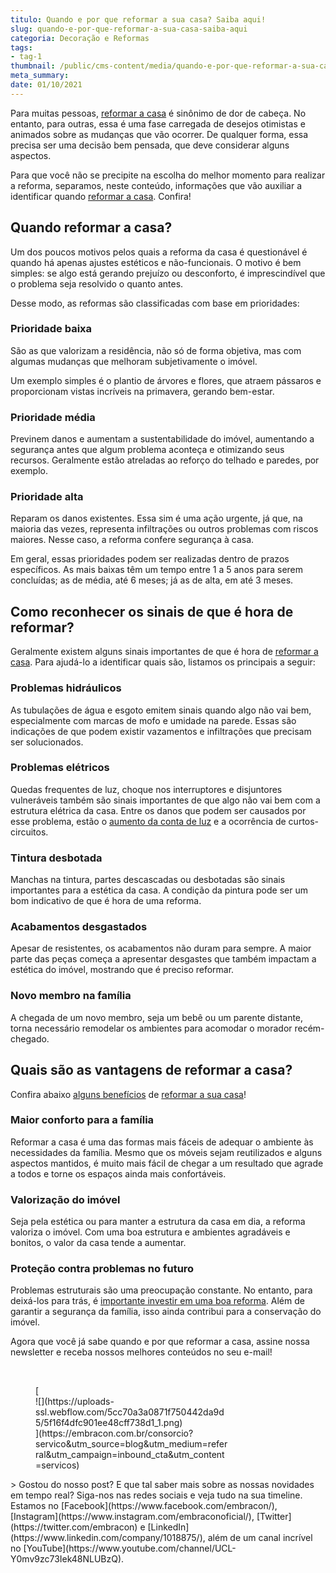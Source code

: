 ```yaml
---
titulo: Quando e por que reformar a sua casa? Saiba aqui!
slug: quando-e-por-que-reformar-a-sua-casa-saiba-aqui
categoria: Decoração e Reformas
tags:
- tag-1
thumbnail: /public/cms-content/media/quando-e-por-que-reformar-a-sua-casa-saiba-aqui.jpeg
meta_summary: 
date: 01/10/2021
---
```

Para muitas pessoas, [reformar a casa](https://www.embracon.com.br/blog/quer-reformar-sua-casa-nos-temos-5-dicas-para-voce-se-inspirar) é sinônimo de dor de cabeça. No entanto, para outras, essa é uma fase carregada de desejos otimistas e animados sobre as mudanças que vão ocorrer. De qualquer forma, essa precisa ser uma decisão bem pensada, que deve considerar alguns aspectos.

Para que você não se precipite na escolha do melhor momento para realizar a reforma, separamos, neste conteúdo, informações que vão auxiliar a identificar quando [reformar a casa](https://www.embracon.com.br/blog/consorcio-de-servicos-para-reformas-e-decoracao). Confira!

Quando reformar a casa?
-----------------------

Um dos poucos motivos pelos quais a reforma da casa é questionável é quando há apenas ajustes estéticos e não-funcionais. O motivo é bem simples: se algo está gerando prejuízo ou desconforto, é imprescindível que o problema seja resolvido o quanto antes.

Desse modo, as reformas são classificadas com base em prioridades:

### Prioridade baixa

São as que valorizam a residência, não só de forma objetiva, mas com algumas mudanças que melhoram subjetivamente o imóvel.

Um exemplo simples é o plantio de árvores e flores, que atraem pássaros e proporcionam vistas incríveis na primavera, gerando bem-estar.

### Prioridade média

Previnem danos e aumentam a sustentabilidade do imóvel, aumentando a segurança antes que algum problema aconteça e otimizando seus recursos. Geralmente estão atreladas ao reforço do telhado e paredes, por exemplo.

### Prioridade alta

Reparam os danos existentes. Essa sim é uma ação urgente, já que, na maioria das vezes, representa infiltrações ou outros problemas com riscos maiores. Nesse caso, a reforma confere segurança à casa.

Em geral, essas prioridades podem ser realizadas dentro de prazos específicos. As mais baixas têm um tempo entre 1 a 5 anos para serem concluídas; as de média, até 6 meses; já as de alta, em até 3 meses.

Como reconhecer os sinais de que é hora de reformar?
----------------------------------------------------

Geralmente existem alguns sinais importantes de que é hora de [reformar a casa](https://www.embracon.com.br/blog/quer-reformar-sua-casa-nos-temos-5-dicas-para-voce-se-inspirar). Para ajudá-lo a identificar quais são, listamos os principais a seguir:

### Problemas hidráulicos

As tubulações de água e esgoto emitem sinais quando algo não vai bem, especialmente com marcas de mofo e umidade na parede. Essas são indicações de que podem existir vazamentos e infiltrações que precisam ser solucionados.

### Problemas elétricos

Quedas frequentes de luz, choque nos interruptores e disjuntores vulneráveis também são sinais importantes de que algo não vai bem com a estrutura elétrica da casa. Entre os danos que podem ser causados por esse problema, estão o [aumento da conta de luz](https://www.embracon.com.br/blog/5-dicas-indispensaveis-para-voce-economizar-energia-eletrica) e a ocorrência de curtos-circuitos.

### Tintura desbotada

Manchas na tintura, partes descascadas ou desbotadas são sinais importantes para a estética da casa. A condição da pintura pode ser um bom indicativo de que é hora de uma reforma.

### Acabamentos desgastados

Apesar de resistentes, os acabamentos não duram para sempre. A maior parte das peças começa a apresentar desgastes que também impactam a estética do imóvel, mostrando que é preciso reformar.

### Novo membro na família

A chegada de um novo membro, seja um bebê ou um parente distante, torna necessário remodelar os ambientes para acomodar o morador recém-chegado.

Quais são as vantagens de reformar a casa?
------------------------------------------

Confira abaixo [alguns benefícios](https://www.embracon.com.br/blog/conheca-o-consorcio-para-reforma-e-confira-as-vantagens) de [reformar a sua casa](https://www.embracon.com.br/blog/quer-reformar-sua-casa-nos-temos-5-dicas-para-voce-se-inspirar)!

### Maior conforto para a família

Reformar a casa é uma das formas mais fáceis de adequar o ambiente às necessidades da família. Mesmo que os móveis sejam reutilizados e alguns aspectos mantidos, é muito mais fácil de chegar a um resultado que agrade a todos e torne os espaços ainda mais confortáveis.

### Valorização do imóvel

Seja pela estética ou para manter a estrutura da casa em dia, a reforma valoriza o imóvel. Com uma boa estrutura e ambientes agradáveis e bonitos, o valor da casa tende a aumentar.

### Proteção contra problemas no futuro

Problemas estruturais são uma preocupação constante. No entanto, para deixá-los para trás, é [importante investir em uma boa reforma](https://www.embracon.com.br/blog/conheca-o-consorcio-para-reforma-e-confira-as-vantagens). Além de garantir a segurança da família, isso ainda contribui para a conservação do imóvel.

Agora que você já sabe quando e por que reformar a casa, assine nossa newsletter e receba nossos melhores conteúdos no seu e-mail!

‍

<figure class="w-richtext-figure-type-image w-richtext-align-center" style="max-width:310px">[<div>![](https://uploads-ssl.webflow.com/5cc70a3a0871f750442da9d5/5f16f4dfc901ee48cff738d1_1.png)</div>](https://embracon.com.br/consorcio?servico&utm_source=blog&utm_medium=referral&utm_campaign=inbound_cta&utm_content=servicos)</figure>> Gostou do nosso post? E que tal saber mais sobre as nossas novidades em tempo real? Siga-nos nas redes sociais e veja tudo na sua timeline. Estamos no [Facebook](https://www.facebook.com/embracon/), [Instagram](https://www.instagram.com/embraconoficial/), [Twitter](https://twitter.com/embracon) e [LinkedIn](https://www.linkedin.com/company/1018875/), além de um canal incrível no [YouTube](https://www.youtube.com/channel/UCL-Y0mv9zc73Iek48NLUBzQ).
